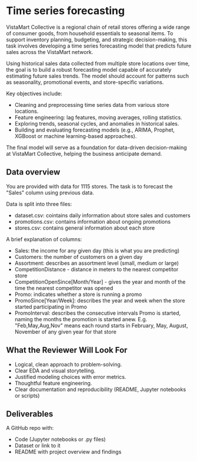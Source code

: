 # Time series forecasting

VistaMart Collective is a regional chain of retail stores offering a wide range of consumer goods, from household essentials to seasonal items. To support inventory planning, budgeting, and strategic decision-making, this task involves developing a time series forecasting model that predicts future sales across the VistaMart network.

Using historical sales data collected from multiple store locations over time, the goal is to build a robust forecasting model capable of accurately estimating future sales trends. The model should account for patterns such as seasonality, promotional events, and store-specific variations.

Key objectives include:
- Cleaning and preprocessing time series data from various store locations.
- Feature engineering: lag features, moving averages, rolling statistics.
- Exploring trends, seasonal cycles, and anomalies in historical sales.
- Building and evaluating forecasting models (e.g., ARIMA, Prophet, XGBoost or machine learning-based approaches).

The final model will serve as a foundation for data-driven decision-making at VistaMart Collective, helping the business anticipate demand.

## Data overview

You are provided with data for 1115 stores. The task is to forecast the "Sales" column using previous data.

Data is split into three files:
- dataset.csv: cointains daily information about store sales and customers
- promotions.csv: contains information about ongoing promotions
- stores.csv: contains general information about each store

A brief explanation of columns:
- Sales: the income for any given day (this is what you are predicting)
- Customers: the number of customers on a given day
- Assortment: describes an assortment level (small, medium or large)
- CompetitionDistance - distance in meters to the nearest competitor store
- CompetitionOpenSince[Month/Year] - gives the year and month of the time the nearest competitor was opened
- Promo: indicates whether a store is running a promo
- PromoSince[Year/Week]: describes the year and week when the store started participating in Promo
- PromoInterval: describes the consecutive intervals Promo is started, naming the months the promotion is started anew. E.g. "Feb,May,Aug,Nov" means each round starts in February, May, August, November of any given year for that store

## What the Reviewer Will Look For
- Logical, clean approach to problem-solving.
- Clear EDA and visual storytelling.
- Justified modeling choices with error metrics.
- Thoughtful feature engineering.
- Clear documentation and reproducibility (README, Jupyter notebooks or scripts)

## Deliverables
 A GitHub repo with:
- Code (Jupyter notebooks or .py files)
- Dataset or link to it
- README with project overview and findings
